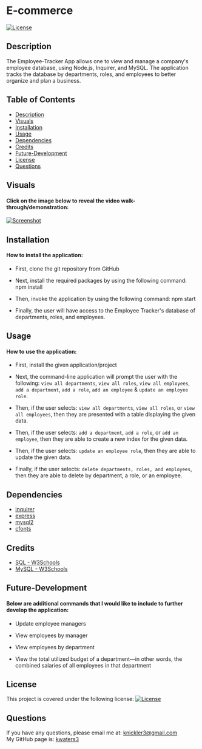 # E-commerce

[![License](https://img.shields.io/badge/License-MIT-turquoise.svg)](https://opensource.org/licenses/MIT)

## Description

The Employee-Tracker App allows one to view and manage a company's employee database, using Node.js, Inquirer, and MySQL. The application tracks the database by departments, roles, and employees to better organize and plan a business.

## Table of Contents

- [Description](#description)
- [Visuals](#visuals)
- [Installation](#installation)
- [Usage](#usage)
- [Dependencies](#dependencies)
- [Credits](#credits)
- [Future-Development](#future-development)
- [License](#license)
- [Questions](#questions)

## Visuals

#### Click on the image below to reveal the video walk-through/demonstration:

[![Screenshot](./assets/images/screenshot1.png)](https://drive.google.com/file/d/1QbotX_8gA8kMAfb2h3Fc35aLuqua1c3N/view)

## Installation

#### How to install the application:

- First, clone the git repository from GitHub

- Next, install the required packages by using the following command: npm install

- Then, invoke the application by using the following command: npm start

- Finally, the user will have access to the Employee Tracker's database of departments, roles, and employees.

## Usage

#### How to use the application:

- First, install the given application/project

- Next, the command-line application will prompt the user with the following: `view all departments`, `view all roles`, `view all employees`, `add a department`, `add a role`, `add an employee` & `update an employee role`.

- Then, if the user selects: `view all departments`, `view all roles`, or `view all employees`, then they are presented with a table displaying the given data.

- Then, if the user selects: `add a department`, `add a role`, or `add an employee`, then they are able to create a new index for the given data.

- Then, if the user selects: `update an employee role`, then they are able to update the given data.

- Finally, if the user selects: `delete departments, roles, and employees`, then they are able to delete by department, a role, or an employee. 

## Dependencies

- [inquirer](https://www.npmjs.com/package/inquirer/v/8.2.4)
- [express](https://www.npmjs.com/package/express)
- [mysql2](https://www.npmjs.com/package/mysql2)
- [cfonts](https://www.npmjs.com/package/cfonts)

## Credits

- [SQL - W3Schools](https://www.w3schools.com/sql/sql_intro.asp)
- [MySQL - W3Schools](https://www.w3schools.com/mysql/mysql_sql.asp)

## Future-Development

#### Below are additional commands that I would like to include to further develop the application:

- Update employee managers

- View employees by manager

- View employees by department

- View the total utilized budget of a department—in other words, the combined salaries of all employees in that department

## License

This project is covered under the following license: [![License](https://img.shields.io/badge/License-MIT-turquoise.svg)](https://opensource.org/licenses/MIT)

## Questions

If you have any questions, please email me at: knickler3@gmail.com <br/>
My GitHub page is: [kwaters3](https://github.com/kwaters3)
